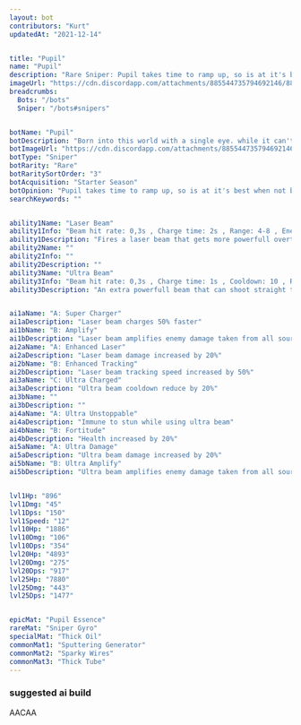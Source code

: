 ```yaml
---
layout: bot
contributors: "Kurt"
updatedAt: "2021-12-14"


title: "Pupil"
name: "Pupil"
description: "Rare Sniper: Pupil takes time to ramp up, so is at it's best when not bothered by melee opponents - Born into this world with a single eye. while it can't perceive depth, pupil can fire powerful laser beams which overall is not a bad trade "
imageUrl: "https://cdn.discordapp.com/attachments/885544735794692146/885547091991080970/pupil.png"
breadcrumbs:
  Bots: "/bots"
  Sniper: "/bots#snipers"


botName: "Pupil"
botDescription: "Born into this world with a single eye. while it can't perceive depth, pupil can fire powerful laser beams which overall is not a bad trade "
botImageUrl: "https://cdn.discordapp.com/attachments/885544735794692146/885547091991080970/pupil.png"
botType: "Sniper"
botRarity: "Rare"
botRaritySortOrder: "3"
botAcquisition: "Starter Season"
botOpinion: "Pupil takes time to ramp up, so is at it's best when not bothered by melee opponents"
searchKeywords: ""


ability1Name: "Laser Beam"
ability1Info: "Beam hit rate: 0,3s , Charge time: 2s , Range: 4-8 , Energy Damage: 30-60"
ability1Description: "Fires a laser beam that gets more powerfull overtime, however the bots ability to turn whilst firing is limited"
ability2Name: ""
ability2Info: ""
ability2Description: ""
ability3Name: "Ultra Beam"
ability3Info: "Beam hit rate: 0,3s , Charge time: 1s , Cooldown: 10 , Range: 8 , Energy Damage: 40-80"
ability3Description: "An extra powerfull beam that can shoot straight through enemies"


ai1aName: "A: Super Charger"
ai1aDescription: "Laser beam charges 50% faster"
ai1bName: "B: Amplify"
ai1bDescription: "Laser beam amplifies enemy damage taken from all sources by 20% but own damage reduce by 20%"
ai2aName: "A: Enhanced Laser"
ai2aDescription: "Laser beam damage increased by 20%"
ai2bName: "B: Enhanced Tracking"
ai2bDescription: "Laser beam tracking speed increased by 50%"
ai3aName: "C: Ultra Charged"
ai3aDescription: "Ultra beam cooldown reduce by 20%"
ai3bName: ""
ai3bDescription: ""
ai4aName: "A: Ultra Unstoppable"
ai4aDescription: "Immune to stun while using ultra beam"
ai4bName: "B: Fortitude"
ai4bDescription: "Health increased by 20%"
ai5aName: "A: Ultra Damage"
ai5aDescription: "Ultra beam damage increased by 20%"
ai5bName: "B: Ultra Amplify"
ai5bDescription: "Ultra beam amplifies enemy damage taken from all sources by 50% but own damage reduced by 50%"


lvl1Hp: "896"
lvl1Dmg: "45"
lvl1Dps: "150"
lvl1Speed: "12"
lvl10Hp: "1886"
lvl10Dmg: "106"
lvl10Dps: "354"
lvl20Hp: "4893"
lvl20Dmg: "275"
lvl20Dps: "917"
lvl25Hp: "7880"
lvl25Dmg: "443"
lvl25Dps: "1477"


epicMat: "Pupil Essence"
rareMat: "Sniper Gyro"
specialMat: "Thick Oil"
commonMat1: "Sputtering Generator"
commonMat2: "Sparky Wires"
commonMat3: "Thick Tube"
---
```


### suggested ai build
AACAA
